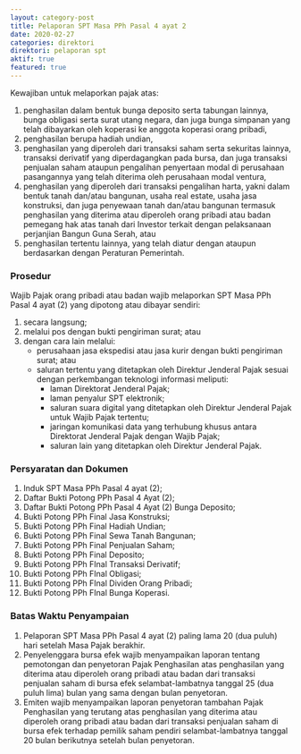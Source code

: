 ```yaml
---
layout: category-post
title: Pelaporan SPT Masa PPh Pasal 4 ayat 2
date: 2020-02-27
categories: direktori
direktori: pelaporan spt
aktif: true
featured: true
---
```

Kewajiban untuk melaporkan pajak atas:
1. penghasilan dalam bentuk bunga deposito serta tabungan lainnya, bunga obligasi serta surat utang negara, dan juga bunga simpanan yang telah dibayarkan oleh koperasi ke anggota koperasi orang pribadi,
2. penghasilan berupa hadiah undian,
3. penghasilan yang diperoleh dari transaksi saham serta sekuritas lainnya, transaksi derivatif yang diperdagangkan pada bursa, dan juga transaksi penjualan saham ataupun pengalihan penyertaan modal di perusahaan pasangannya yang telah diterima oleh perusahaan modal ventura,
4. penghasilan yang diperoleh dari transaksi pengalihan harta, yakni dalam bentuk tanah dan/atau bangunan, usaha real estate, usaha jasa konstruksi, dan juga penyewaan tanah dan/atau bangunan termasuk penghasilan yang diterima atau diperoleh orang pribadi atau badan pemegang hak atas tanah dari Investor terkait dengan pelaksanaan perjanjian Bangun Guna Serah, atau
5. penghasilan tertentu lainnya, yang telah diatur dengan ataupun berdasarkan dengan Peraturan Pemerintah.

### Prosedur
Wajib Pajak orang pribadi atau badan wajib melaporkan SPT Masa PPh Pasal 4 ayat (2) yang dipotong atau dibayar sendiri:
1. secara langsung;
2. melalui pos dengan bukti pengiriman surat; atau
3. dengan cara lain melalui: 
    - perusahaan jasa ekspedisi atau jasa kurir dengan bukti pengiriman surat; atau
    - saluran tertentu yang ditetapkan oleh Direktur Jenderal Pajak sesuai dengan perkembangan teknologi informasi meliputi:
        - laman Direktorat Jenderal Pajak;
        - laman penyalur SPT elektronik;
        - saluran suara digital yang ditetapkan oleh Direktur Jenderal Pajak untuk Wajib Pajak tertentu;
        - jaringan komunikasi data yang terhubung khusus antara Direktorat Jenderal Pajak dengan Wajib Pajak;
        - saluran lain yang ditetapkan oleh Direktur Jenderal Pajak.

### Persyaratan dan Dokumen
1. Induk SPT Masa PPh Pasal 4 ayat (2);
2. Daftar Bukti Potong PPh Pasal 4 Ayat (2);
3. Daftar Bukti Potong PPh Pasal 4 Ayat (2) Bunga Deposito;
4. Bukti Potong PPh Final Jasa Konstruksi;
5. Bukti Potong PPh Final Hadiah Undian;
6. Bukti Potong PPh Final Sewa Tanah Bangunan;
7. Bukti Potong PPh Final Penjualan Saham;
8. Bukti Potong PPh Final Deposito;
9. Bukti Potong PPh FInal Transaksi Derivatif;
10. Bukti Potong PPh FInal Obligasi;
11. Bukti Potong PPh FInal Dividen Orang Pribadi;
12. Bukti Potong PPh FInal Bunga Koperasi.

### Batas Waktu Penyampaian
1. Pelaporan SPT Masa PPh Pasal 4 ayat (2) paling lama 20 (dua puluh) hari setelah Masa Pajak berakhir.
2. Penyelenggara bursa efek wajib menyampaikan laporan tentang pemotongan dan penyetoran Pajak Penghasilan atas penghasilan yang diterima atau diperoleh orang pribadi atau badan dari transaksi penjualan saham di bursa efek selambat-lambatnya tanggal 25 (dua puluh lima) bulan yang sama dengan bulan penyetoran.
3. Emiten wajib menyampaikan laporan penyetoran tambahan Pajak Penghasilan yang terutang atas penghasilan yang diterima atau diperoleh orang pribadi atau badan dari transaksi penjualan saham di bursa efek terhadap pemilik saham pendiri selambat-lambatnya tanggal 20 bulan berikutnya setelah bulan penyetoran.
